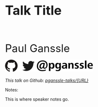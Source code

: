 <h1 style="font-size: 3em">Talk Title</h1>
<br/>
<br/>
<br/>
<span style="font-size: 2.5em">
Paul Ganssle
</span>
<br/>
<br/>
<img src="images/pganssle-logos.svg" height="40px" alt="@pganssle">
<br/>
<br/>
<span style="font-size: 1em;"><em>This talk on Github:
<a href="URL">pganssle-talks/{URL}</a></em>
</span>
<!--
<a rel="license" href="http://creativecommons.org/licenses/by/4.0/">
    <img src="external-images/logos/cc-by.svg" height="45px">
</a>
-->
<br/>

Notes:

This is where speaker notes go.

